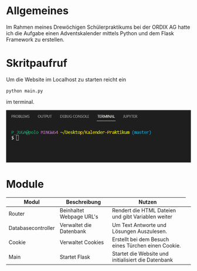 # Allgemeines
Im Rahmen meines Drewöchigen Schülerpraktikums bei der ORDIX AG hatte ich die Aufgabe einen Adventskalender mittels Python und dem Flask Framework zu erstellen. 

# Skritpaufruf
Um die Website im Localhost zu starten reicht ein 
```
python main.py
```
im terminal.

![alt text](skriptaufruf.gif)

# Module




<body>
<table class="Table">
  <thead>
    <tr>
      <th>Modul</th>
      <th>Beschreibung</th>
      <th>Nutzen</th>
    </tr>
  </thead>
  <tbody>
    <tr>
      <td>Router</td>
      <td>Beinhaltet Webpage URL's</td>
      <td>Rendert die HTML Dateien und gibt Variablen weiter <td>
    </tr>
    <tr>
      <td>Databasecontroller</td>
      <td>Verwaltet die Datenbank</td>
      <td>Um Text Antworte und Lösungen Auszulesen.</td>
    </tr>
    <tr>
      <td>Cookie</td>
      <td>Verwaltet Cookies</td>
      <td>Erstellt bei dem Besuch eines Türchen einen Cookie.</td>
    </tr>
    <tr>
      <td>Main</td>
      <td>Startet Flask</td>
      <td>Startet die Website und initialisiert die Datenbank</td>   
    </tr>
  </tbody>
</table>
</body>




